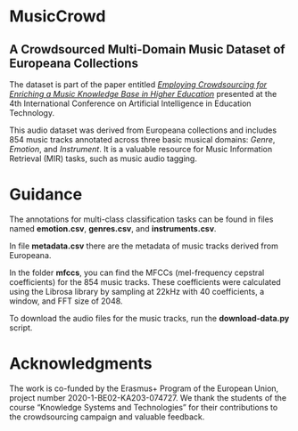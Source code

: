 # MusicCrowd
## A Crowdsourced Multi-Domain Music Dataset of Europeana Collections

The dataset is part of the paper entitled [*Employing Crowdsourcing for Enriching a Music Knowledge Base in Higher Education*](https://scholar.google.com/citations?view_op=view_citation&hl=el&user=rr--MKoAAAAJ&citation_for_view=rr--MKoAAAAJ:9yKSN-GCB0IC) presented at the 4th International Conference on Artificial Intelligence in Education Technology.

This audio dataset was derived from Europeana collections and includes 854 music tracks annotated across three basic musical domains: *Genre*, *Emotion*, and *Instrument*. It is a valuable resource for Music Information Retrieval (MIR) tasks, such as music audio tagging.

# Guidance
The annotations for multi-class classification tasks can be found in files named **emotion.csv**, **genres.csv**, and **instruments.csv**.
 
In file **metadata.csv** there are the metadata of music tracks derived from Europeana.

In the folder **mfccs**, you can find the MFCCs (mel-frequency cepstral coefficients) for the 854 music tracks. These coefficients were calculated using the Librosa library by sampling at 22kHz with 40 coefficients, a window, and FFT size of 2048.

To download the audio files for the music tracks, run the **download-data.py** script.
# Acknowledgments

The work is co-funded by the Erasmus+ Program of the European Union, project number 2020-1-BE02-KA203-074727. We thank the students of the course “Knowledge Systems and Technologies” for their contributions to the crowdsourcing campaign and valuable feedback.
